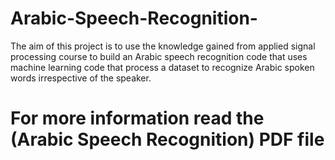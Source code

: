 # Arabic-Speech-Recognition-
The aim of this project is to use the knowledge gained from applied signal processing course to
build an Arabic speech recognition code that uses machine learning code that process a dataset to
recognize Arabic spoken words irrespective of the speaker.
# For more information read the (Arabic Speech Recognition) PDF file
